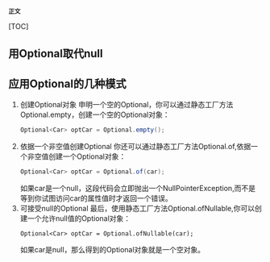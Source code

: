 **`正文`**

[TOC]

## 用Optional取代null


## 应用Optional的几种模式
1. 创建Optional对象
    申明一个空的Optional，你可以通过静态工厂方法Optional.empty，创建一个空的Optional对象：
    ```java
    Optional<Car> optCar = Optional.empty();
    ```
2. 依据一个非空值创建Optional
    你还可以通过静态工厂方法Optional.of,依据一个非空值创建一个Optional对象：
    ```java
    Optional<Car> optCar = Optional.of(car);
    ```
    如果car是一个null，这段代码会立即抛出一个NullPointerException,而不是等到你试图访问car的属性值时才返回一个错误。
3. 可接受null的Optional
    最后，使用静态工厂方法Optional.ofNullable,你可以创建一个允许null值的Optional对象：
    ```shell
    Optional<Car> optCar = Optional.ofNullable(car);
    ```
    如果car是null，那么得到的Optional对象就是一个空对象。
    
